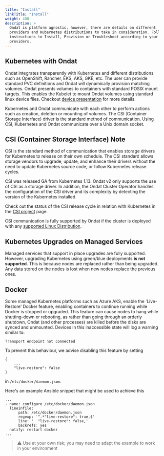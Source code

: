 ```yaml
---
title: "Install"
linkTitle: "Install"
weight: 400
description: >
  Ondat is platform agnostic, however, there are details on different
  providers and Kubernetes distributions to take in consideration. Follow the
  instructions to Install, Provision or Troubleshoot according to your
  providers.
---
```


## Kubernetes with Ondat

Ondat integrates transparently with Kubernetes and different distributions
such as OpenShift, Rancher, EKS, AKS, GKE, etc. The user can provide standard
PVC definitions and Ondat will dynamically provision matching volumes.
Ondat presents volumes to containers with standard POSIX mount targets.
This enables the Kubelet to mount Ondat volumes using standard linux device
files. Checkout [device presentation](/docs/concepts/volumes") for more details.

Kubernetes and Ondat communicate with each other to perform actions such as
creation, deletion or mounting of volumes. The CSI (Container Storage
Interface) driver is the standard method of communication. Using CSI,
Kubernetes and Ondat communicate over a Unix domain socket.

## CSI (Container Storage Interface) Note

CSI is the standard method of communication that enables storage drivers for
Kubernetes to release on their own schedule. The CSI standard allows storage
vendors to upgrade, update, and enhance their drivers without the need to
update Kubernetes source code, or follow Kubernetes release cycles.

CSI was released GA from Kubernetes 1.13. Ondat v2 only supports the use of
CSI as a storage driver. In addition, the Ondat Cluster Operator handles
the configuration of the CSI driver and its complexity by detecting the version
of the Kubernetes installed.

Check out the status of the CSI release cycle in relation with Kubernetes in
the [CSI project](https://kubernetes-csi.github.io/docs/) page.

CSI communication is fully supported by Ondat if the cluster is deployed
with any [supported Linux Distribution](/docs/prerequisites/systemconfiguration#distribution-specifics).

## Kubernetes Upgrades on Managed Services

Managed services that support in place upgrades are fully supported. However,
upgrading Kubernetes using green/blue deployments **is not supported**. This is
because nodes are replaced rather than being upgraded. Any data stored on the
nodes is lost when new nodes replace the previous ones.

## Docker

Some managed Kubernetes platforms such as Azure AKS, enable the 'Live-Restore'
Docker feature, enabling containers to continue running while Docker is stopped
or upgraded. This feature can cause nodes to hang while shutting-down or
rebooting, as rather than going through an orderly shutdown, Ondat (and
other processes) are killed before the disks are synced and unmounted. Devices
in this inaccessible state will log a warning similar to:

    Transport endpoint not connected

To prevent this behaviour, we advise disabling this feature by setting

    {
        ...
        "live-restore": false
    }

in `/etc/docker/daemon.json`.

Here's an example Ansible snippet that might be used to achieve this

    ...
    - name: configure /etc/docker/daemon.json
      lineinfile:
          path: /etc/docker/daemon.json
          regexp: '^.*"live-restore": true,$'
          line: '  "live-restore": false,'
          backrefs: yes
      notify: restart docker
    ...

> ⚠️ Use at your own risk; you may need to adapt the example to work in your
> environment

